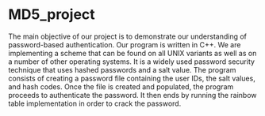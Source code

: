 # MD5_project
The main objective of our project is to demonstrate our understanding of password-based authentication. Our program is written in C++. We are implementing a scheme that can be found on all UNIX variants as well as on a number of other operating systems. It is a widely used password security technique that uses hashed passwords and a salt value. The program consists of creating a password file containing the user IDs, the salt values, and hash codes. Once the file is created and populated, the program proceeds to authenticate the password. It then ends by running the rainbow table implementation in order to crack the password.

